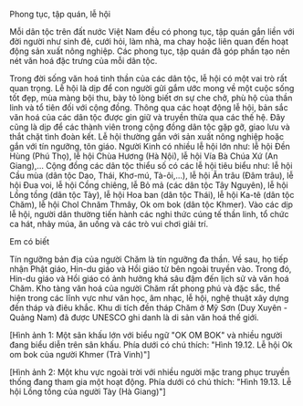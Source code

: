Phong tục, tập quán, lễ hội

Mỗi dân tộc trên đất nước Việt Nam đều có phong tục, tập quán gắn liền với đời người như sinh đẻ, cưới hỏi, làm nhà, ma chay hoặc liên quan đến hoạt động sản xuất nông nghiệp. Các phong tục, tập quán đã góp phần tạo nên nét văn hoá đặc trưng của mỗi dân tộc.

Trong đời sống văn hoá tinh thần của các dân tộc, lễ hội có một vai trò rất quan trọng. Lễ hội là dịp để con người gửi gắm ước mong về một cuộc sống tốt đẹp, mùa màng bội thu, bày tỏ lòng biết ơn sự che chở, phù hộ của thần linh và tổ tiên đối với cộng đồng. Thông qua các hoạt động lễ hội, bản sắc văn hoá của các dân tộc được gìn giữ và truyền thừa qua các thế hệ. Đây cũng là dịp để các thành viên trong cộng đồng dân tộc gặp gỡ, giao lưu và thắt chặt tình đoàn kết. Lễ hội thường gắn với sản xuất nông nghiệp hoặc gắn với tín ngưỡng, tôn giáo. Người Kinh có nhiều lễ hội lớn như: lễ hội Đền Hùng (Phú Thọ), lễ hội Chùa Hương (Hà Nội), lễ hội Vía Bà Chúa Xứ (An Giang),... Cộng đồng các dân tộc thiểu số có các lễ hội tiêu biểu như: lễ hội Cầu mùa (dân tộc Dao, Thái, Khơ-mú, Tà-ôi,...), lễ hội Ăn trâu (Đâm trâu), lễ hội Đua voi, lễ hội Cồng chiêng, lễ Bỏ mả (các dân tộc Tây Nguyên), lễ hội Lồng tồng (dân tộc Tày), lễ hội Hoa ban (dân tộc Thái), lễ hội Ka-tê (dân tộc Chăm), lễ hội Chol Chnăm Thmây, Ok om bok (dân tộc Khmer). Vào các dịp lễ hội, người dân thường tiến hành các nghi thức cúng tế thần linh, tổ chức ca hát, nhảy múa, ăn uống và các trò vui chơi giải trí.

Em có biết

Tín ngưỡng bản địa của người Chăm là tín ngưỡng đa thần. Về sau, họ tiếp nhận Phật giáo, Hin-du giáo và Hồi giáo từ bên ngoài truyền vào. Trong đó, Hin-du giáo và Hồi giáo có ảnh hưởng khá sâu đậm đến lịch sử và văn hoá Chăm. Kho tàng văn hoá của người Chăm rất phong phú và đặc sắc, thể hiện trong các lĩnh vực như văn học, âm nhạc, lễ hội, nghệ thuật xây dựng đền tháp và điêu khắc. Khu di tích đền tháp Chăm ở Mỹ Sơn (Duy Xuyên - Quảng Nam) đã được UNESCO ghi danh là di sản văn hoá thế giới.

[Hình ảnh 1: Một sân khấu lớn với biểu ngữ "OK OM BOK" và nhiều người đang biểu diễn trên sân khấu. Phía dưới có chú thích: "Hình 19.12. Lễ hội Ok om bok của người Khmer (Trà Vinh)"]

[Hình ảnh 2: Một khu vực ngoài trời với nhiều người mặc trang phục truyền thống đang tham gia một hoạt động. Phía dưới có chú thích: "Hình 19.13. Lễ hội Lồng tồng của người Tày (Hà Giang)"]